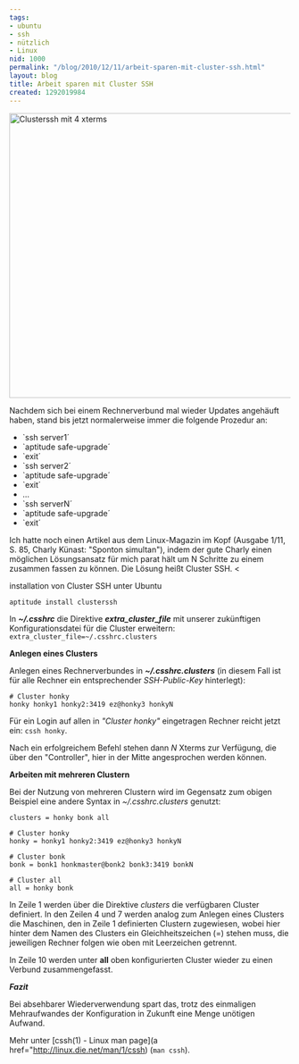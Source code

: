 ```yaml
---
tags:
- ubuntu
- ssh
- nützlich
- Linux
nid: 1000
permalink: "/blog/2010/12/11/arbeit-sparen-mit-cluster-ssh.html"
layout: blog
title: Arbeit sparen mit Cluster SSH
created: 1292019984
---
```

<img alt="Clusterssh mit 4 xterms" src="/sites/netzaffe.de/files/cssh-4-xterms.png" width="510px">

Nachdem sich bei einem Rechnerverbund mal wieder Updates angehäuft haben, stand bis jetzt normalerweise immer die folgende Prozedur an:

- `ssh server1´
- `aptitude safe-upgrade´
- `exit´
- `ssh server2´
- `aptitude safe-upgrade´
- `exit´
- ...
- `ssh serverN´
- `aptitude safe-upgrade´
- `exit´

Ich hatte noch einen Artikel aus dem Linux-Magazin im Kopf (Ausgabe 1/11, S. 85, Charly Künast: "Sponton simultan"), indem der gute Charly einen möglichen Lösungsansatz für mich parat hält um N Schritte zu einem zusammen fassen zu können. Die Lösung heißt Cluster SSH. <!--break--><

installation von Cluster SSH unter Ubuntu
```
aptitude install clusterssh
```
In ***~/.csshrc*** die Direktive 
***extra_cluster_file*** mit unserer zukünftigen Konfigurationsdatei für die Cluster erweitern: ` extra_cluster_file=~/.csshrc.clusters `

**Anlegen eines Clusters**

Anlegen eines Rechnerverbundes in  ***~/.csshrc.clusters*** (in diesem Fall ist für alle Rechner ein entsprechender _SSH-Public-Key_ hinterlegt): 


```
# Cluster honky
honky honky1 honky2:3419 ez@honky3 honkyN
```

Für ein Login auf allen in _"Cluster honky"_ eingetragen Rechner reicht jetzt ein: `cssh honky`.

Nach ein erfolgreichem Befehl stehen dann _N_ Xterms zur Verfügung, die über den "Controller", hier in der Mitte angesprochen werden können.


**Arbeiten mit mehreren Clustern**

Bei der Nutzung von mehreren Clustern wird im Gegensatz zum obigen Beispiel eine andere Syntax in _~/.csshrc.clusters_ genutzt: 

```
clusters = honky bonk all
    
# Cluster honky
honky = honky1 honky2:3419 ez@honky3 honkyN
    
# Cluster bonk
bonk = bonk1 honkmaster@bonk2 bonk3:3419 bonkN
    
# Cluster all
all = honky bonk
```

In Zeile 1 werden über die Direktive _clusters_ die verfügbaren Cluster definiert. 
In den Zeilen 4 und 7 werden analog zum Anlegen eines Clusters die Maschinen,
den in Zeile 1 definierten Clustern zugewiesen, 
wobei hier hinter dem Namen des Clusters ein Gleichheitszeichen (=) stehen muss, 
die jeweiligen Rechner folgen wie oben mit Leerzeichen getrennt. 

In Zeile 10 werden unter **all** oben konfigurierten Cluster wieder zu einen Verbund zusammengefasst.

***Fazit***

Bei absehbarer Wiederverwendung spart das, trotz des einmaligen Mehraufwandes der Konfiguration in Zukunft eine Menge unötigen Aufwand. 

Mehr unter [cssh(1) - Linux man page](a href="http://linux.die.net/man/1/cssh)</a> (`man cssh`).
